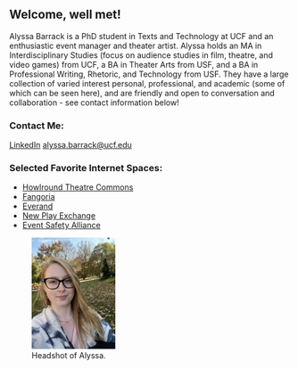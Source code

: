 ## Welcome, well met!

Alyssa Barrack is a PhD student in Texts and Technology at UCF and an enthusiastic event manager and theater artist. Alyssa holds an MA in Interdisciplinary Studies (focus on audience studies in film, theatre, and video games) from UCF, a BA in Theater Arts from USF, and a BA in Professional Writing, Rhetoric, and Technology from USF.  They have a large collection of varied interest personal, professional, and academic (some of which can be seen here), and are friendly and open to conversation and collaboration - see contact information below! 

### Contact Me:
[LinkedIn](https://www.linkedin.com/in/abarrack/)
alyssa.barrack@ucf.edu

### Selected Favorite Internet Spaces:
- [Howlround Theatre Commons](https://howlround.com/)
- [Fangoria](https://www.fangoria.com/)
- [Everand](https://www.everand.com/)
- [New Play Exchange](https://newplayexchange.org/get-started)
- [Event Safety Alliance](https://eventsafetyalliance.org/)

<figure>
    <img src="Image of Alyssa.jpg" width="150" height="200">
    <figcaption>Headshot of Alyssa.</figcaption>
</figure>
